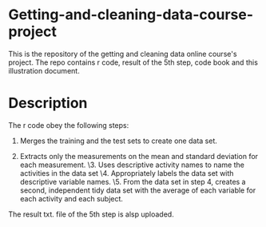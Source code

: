 # Getting-and-cleaning-data-course-project
This is the repository of the getting and cleaning data online course's project. The repo contains r code, result of the 5th step, code book and this illustration document.

# Description
The r code obey the following steps:
1. Merges the training and the test sets to create one data set.

2. Extracts only the measurements on the mean and standard deviation for each measurement. 
\3. Uses descriptive activity names to name the activities in the data set
\4. Appropriately labels the data set with descriptive variable names. 
\5. From the data set in step 4, creates a second, independent tidy data set with the average of each variable for each activity and each subject.

The result txt. file of the 5th step is alsp uploaded. 
